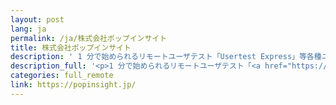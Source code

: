 ```yaml
---
layout: post
lang: ja
permalink: /ja/株式会社ポップインサイト
title: 株式会社ポップインサイト
description: ' 1 分で始められるリモートユーザテスト「Usertest Express」等各種ユーザリサーチツールの開発・運営。正社員の居住地は北海道・広島・栃木や海外（中国）など多様。 '
description_full: '<p>1 分で始められるリモートユーザテスト「<a href="https://usertesting.jp/express">Usertest Express</a>」等各種ユーザリサーチツールの開発・運営。正社員の居住地は北海道・広島・栃木や海外（中国）など多様。</p>'
categories: full_remote
link: https://popinsight.jp/
---
```

